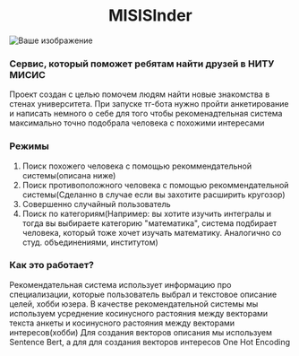 <h1 align="center">MISISInder</h1>

<img class="left-align-img" src="https://github.com/daniil-dushenev/MISIS_hack/blob/main/logo.png" alt="Ваше изображение">

### Сервис, который поможет ребятам найти друзей в НИТУ МИСИС
Проект создан с целью помочем людям найти новые знакомства в стенах университета.
При запуске тг-бота нужно пройти анкетирование и написать немного о себе для того чтобы рекоменадтельная система максимально точно подобрала человека с похожими интересами


### Режимы
1) Поиск похожего человека с помощью рекоммендательной системы(описана ниже)
2) Поиск противоположного человека с помощью рекоммендательной системы(Сделанно в случае если вы захотите расширить кругозор)
3) Совершенно случайный пользователь
4) Поиск по категориям(Например: вы хотите изучить интегралы и тогда вы выбираете категорию "математика", система подбирает человека, который тоже хочет изучать математику. Аналогично со студ. объединениями, институтом)

### Как это работает?
Рекомендательная система использует информацию про специализации, которые пользователь выбрал и текстовое описание целей, хобби юзера.
В качестве рекомендательной системы мы используем усреднение косинусного растояния между векторами текста анкеты и косинусного растояния между векторами интересов(хобби)
Для создания векторов описания мы используем Sentence Bert, а для для создания векторов интересов One Hot Encoding
